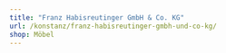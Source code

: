 ```yaml
---
title: "Franz Habisreutinger GmbH & Co. KG"
url: /konstanz/franz-habisreutinger-gmbh-und-co-kg/
shop: Möbel
---
```

